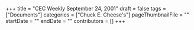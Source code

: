 +++
title = "CEC Weekly September 24, 2001"
draft = false
tags = ["Documents"]
categories = ["Chuck E. Cheese's"]
pageThumbnailFile = ""
startDate = ""
endDate = ""
contributors = []
+++
